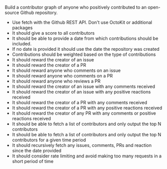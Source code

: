 Build a contributor graph of anyone who positively contributed to an open-source Github repository.

- Use fetch with the Github REST API. Don't use OctoKit or additional packages
- It should give a score to all contributors
- It should be able to provide a date from which contributions should be included.
- If no date is provided it should use the date the repository was created 
- Contributions should be weighted based on the type of contributions 
- It should reward the creator of an issue
- It should reward the creator of a PR
- It should reward anyone who comments on an issue
- It should reward anyone who comments on a PR
- It should reward anyone who reviews a PR
- It should reward the creator of an issue with any comments received
- It should reward the creator of an issue with any positive reactions received
- It should reward the creator of a PR with any comments received
- It should reward the creator of a PR with any positive reactions received
- It should reward the creator of any PR with any comments or positive reactions received
- It should be able to fetch a list of contributors and only output the top N contributors
- It should be able to fetch a list of contributors and only output the top N contributors for a given time period
- It should recursively fetch any issues, comments, PRs and reaction since the date provided
- It should consider rate limiting and avoid making too many requests in a short period of time